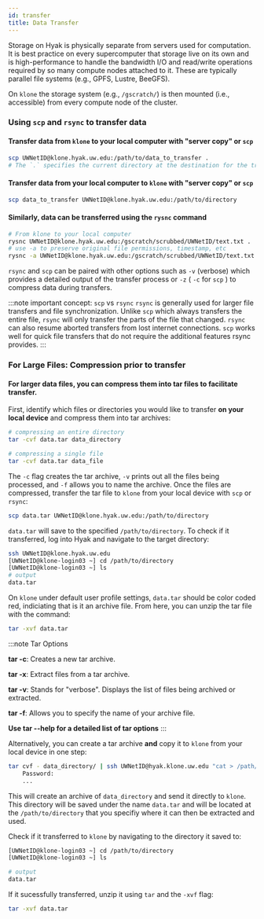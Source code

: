 ```yaml
---
id: transfer
title: Data Transfer
---
```


Storage on Hyak is physically separate from servers used for computation. It is best practice on every supercomputer that storage live on its own and is high-performance to handle the bandwidth I/O and read/write operations required by so many compute nodes attached to it. These are typically parallel file systems (e.g., GPFS, Lustre, BeeGFS).

On `klone` the storage system (e.g., `/gscratch/`) is then mounted (i.e., accessible) from every compute node of the cluster. 

### Using `scp` and `rsync` to transfer data

#### Transfer data from `klone` to your local computer with "server copy" or `scp`
```bash
scp UWNetID@klone.hyak.uw.edu:/path/to/data_to_transfer .
# The `.` specifies the current directory at the destination for the transferred files.
```
#### Transfer data from your local computer to `klone` with "server copy" or `scp`
```bash
scp data_to_transfer UWNetID@klone.hyak.uw.edu:/path/to/directory
```
#### Similarly, data can be transferred using the `rysnc` command

```bash
# From klone to your local computer
rysnc UWNetID@klone.hyak.uw.edu:/gscratch/scrubbed/UWNetID/text.txt .
# use -a to preserve original file permissions, timestamp, etc
rysnc -a UWNetID@klone.hyak.uw.edu:/gscratch/scrubbed/UWNetID/text.txt .
```
`rsync` and `scp` can be paired with other options such as `-v` (verbose) which provides a detailed output of the transfer process or `-z` ( `-c` for `scp` ) to compress data during transfers.

:::note important concept: `scp` vs `rsync`
`rsync` is generally used for larger file transfers and file synchronization. Unlike `scp` which always transfers the entire file, `rsync` will only transfer the parts of the file that changed. `rsync` can also resume aborted transfers from lost internet connections. `scp` works well for quick file transfers that do not require the additional features rsync provides.
:::
### For Large Files: Compression prior to transfer
#### For larger data files, you can compress them into tar files to facilitate transfer.

First, identify which files or directories you would like to transfer **on your local device** and compress them into tar archives:
```bash
# compressing an entire directory
tar -cvf data.tar data_directory
```
```bash
# compressing a single file
tar -cvf data.tar data_file
```
The `-c` flag creates the tar archive, `-v` prints out all the files being processed, and `-f` allows you to name the archive. Once the files are compressed, transfer the tar file to `klone` from your local device with `scp` or `rsync`:
```bash
scp data.tar UWNetID@klone.hyak.uw.edu:/path/to/directory
```
`data.tar` will save to the specified `/path/to/directory`. To check if it transferred, log into Hyak and navigate to the target directory:
```bash
ssh UWNetID@klone.hyak.uw.edu
[UWNetID@klone-login03 ~] cd /path/to/directory
[UWNetID@klone-login03 ~] ls
# output
data.tar
```
On `klone` under default user profile settings, `data.tar` should be color coded red, indiciating that is it an archive file. From here, you can unzip the tar file with the command:
```bash
tar -xvf data.tar
```
:::note Tar Options

**tar -c**: Creates a new tar archive.

**tar -x**: Extract files from a tar archive.

**tar -v**: Stands for "verbose". Displays the list of files being archived or extracted.

**tar -f**: Allows you to specify the name of your archive file.

**Use tar --help for a detailed list of tar options** 
:::

Alternatively, you can create a tar archive **and** copy it to `klone` from your local device in one step:
```bash
tar cvf - data_directory/ | ssh UWNetID@hyak.klone.uw.edu "cat > /path/to/file/data.tar"
    Password:
    ...
```
This will create an archive of `data_directory` and send it directly to `klone`. This directory will be saved under the name `data.tar` and will be located at the `/path/to/directory` that you specifiy where it can then be extracted and used. 

Check if it transferred to `klone` by navigating to the directory it saved to:
``` bash
[UWNetID@klone-login03 ~] cd /path/to/directory
[UWNetID@klone-login03 ~] ls

# output
data.tar
```
If it sucessfully transferred, unzip it using `tar` and the `-xvf` flag:
``` bash
tar -xvf data.tar
```